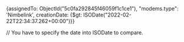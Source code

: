{assignedTo: ObjectId("5c0fa292845f46059f1c1ce1"), "modems.type": 'Nimbelink', creationDate: {$gt: ISODate("2022-02-22T22:34:37.262+00:00")}}



// You have to specify the date into ISODate to compare.
